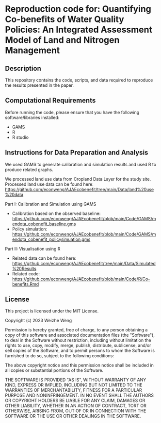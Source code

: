 # Reproduction code for: Quantifying Co-benefits of Water Quality Policies: An Integrated Assessment Model of Land and Nitrogen Management

## Description
This repository contains the code, scripts, and data required to reproduce the results presented in the paper.

## Computational Requirements
Before running the code, please ensure that you have the following software/libraries installed:
* GAMS
* R
* R studio

## Instructions for Data Preparation and Analysis
We used GAMS to generate calibration and simulation results and used R to produce related graphs. 

We processed land use data from Cropland Data Layer for the study site. Processed land use data can be found here: https://github.com/econweng/AJAEcobenefit/tree/main/Data/land%20use%20data

Part I: Calibration and Simulation using GAMS
* Calibration based on the observed baseline: https://github.com/econweng/AJAEcobenefit/blob/main/Code/GAMS/mendota_cobenefit_baseline.gms
* Policy simulation: https://github.com/econweng/AJAEcobenefit/blob/main/Code/GAMS/mendota_cobenefit_policysimuation.gms

Part II: Visualisation using R
* Related data can be found here: https://github.com/econweng/AJAEcobenefit/tree/main/Data/Simulated%20Results
* Related code: https://github.com/econweng/AJAEcobenefit/blob/main/Code/R/Co-benefits.Rmd

## License

This project is licensed under the MIT License.

Copyright (c) 2023 Weizhe Weng

Permission is hereby granted, free of charge, to any person obtaining a copy
of this software and associated documentation files (the "Software"), to deal
in the Software without restriction, including without limitation the rights
to use, copy, modify, merge, publish, distribute, sublicense, and/or sell
copies of the Software, and to permit persons to whom the Software is
furnished to do so, subject to the following conditions:

The above copyright notice and this permission notice shall be included in all
copies or substantial portions of the Software.

THE SOFTWARE IS PROVIDED "AS IS", WITHOUT WARRANTY OF ANY KIND, EXPRESS OR
IMPLIED, INCLUDING BUT NOT LIMITED TO THE WARRANTIES OF MERCHANTABILITY,
FITNESS FOR A PARTICULAR PURPOSE AND NONINFRINGEMENT. IN NO EVENT SHALL THE
AUTHORS OR COPYRIGHT HOLDERS BE LIABLE FOR ANY CLAIM, DAMAGES OR OTHER
LIABILITY, WHETHER IN AN ACTION OF CONTRACT, TORT OR OTHERWISE, ARISING FROM,
OUT OF OR IN CONNECTION WITH THE SOFTWARE OR THE USE OR OTHER DEALINGS IN THE
SOFTWARE.



